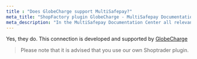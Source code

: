 ```yaml
---
title : "Does GlobeCharge support MultiSafepay?"
meta_title: "ShopFactory plugin GlobeCharge - MultiSafepay Documentation Center"
meta_description: "In the MultiSafepay Documentation Center all relevant information regarding our Plugins and API. As well as Support pages for Payment Method, Tools and General Questions. You can also find the contact details of our Support Team and Integration Team."
---
```


Yes, they do. This connection is developed and supported by [GlobeCharge](https://www.globecharge.com)
<br>

> Please note that it is advised that you use our own Shoptrader plugin.
